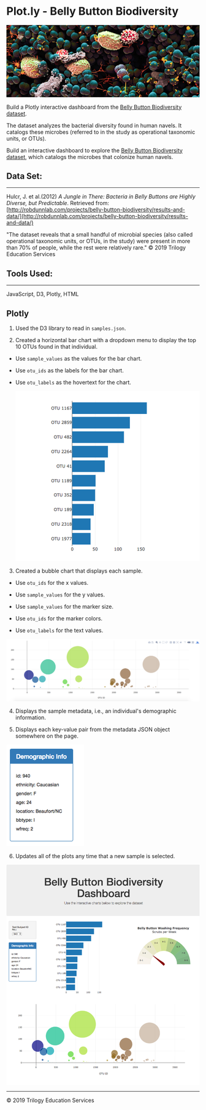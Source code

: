 # Plot.ly - Belly Button Biodiversity

![Bacteria by filterforge.com](Images/bacteria_2.png)

Build a Plotly interactive dashboard from the [Belly Button Biodiversity dataset](http://robdunnlab.com/projects/belly-button-biodiversity/).

The dataset analyzes the bacterial diversity found in human navels. It catalogs these microbes (referred to in the study as operational taxonomic units, or OTUs). 

Build an interactive dashboard to explore the [Belly Button Biodiversity dataset](http://robdunnlab.com/projects/belly-button-biodiversity/), which catalogs the microbes that colonize human navels. 

## Data Set:
-----

Hulcr, J. et al.(2012) _A Jungle in There: Bacteria in Belly Buttons are Highly Diverse, but Predictable_. Retrieved from: [http://robdunnlab.com/projects/belly-button-biodiversity/results-and-data/](http://robdunnlab.com/projects/belly-button-biodiversity/results-and-data/)

"The dataset reveals that a small handful of microbial species (also called operational taxonomic units, or OTUs, in the study) were present in more than 70% of people, while the rest were relatively rare." © 2019 Trilogy Education Services

## Tools Used:
----
JavaScript, D3, Plotly, HTML 

## Plotly

1. Used the D3 library to read in `samples.json`.

2. Created a horizontal bar chart with a dropdown menu to display the top 10 OTUs found in that individual.

* Use `sample_values` as the values for the bar chart.

* Use `otu_ids` as the labels for the bar chart.

* Use `otu_labels` as the hovertext for the chart.

  ![bar Chart](Images/hw01.png)

3. Created a bubble chart that displays each sample.

* Use `otu_ids` for the x values.

* Use `sample_values` for the y values.

* Use `sample_values` for the marker size.

* Use `otu_ids` for the marker colors.

* Use `otu_labels` for the text values.

![Bubble Chart](Images/bubble_chart.png)

4. Displays the sample metadata, i.e., an individual's demographic information.

5. Displays each key-value pair from the metadata JSON object somewhere on the page.

![hw](Images/hw03.png)

6. Updates all of the plots any time that a new sample is selected.

![hw](Images/hw02.png)


- - -

© 2019 Trilogy Education Services
